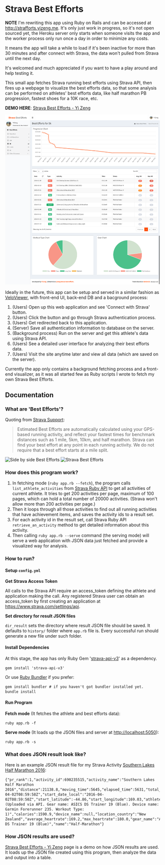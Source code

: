# Strava Best Efforts

**NOTE**
I'm rewriting this app using Ruby on Rails and can be accessed at http://strafforts.yizeng.me. It's only just work in progress, so it's not open sourced yet, the Heroku server only starts when someone visits the app and the worker process only run once a day in order to minimize any costs.

It means the app will take a while to load if it's been inactive for more than 30 minutes and after connect with Strava, the data won't pulled from Strava until the next day.

It's welcomed and much appreciated if you want to have a play around and help testing it.

This small app fetches Strava running best efforts using Strava API,
then fires up a webpage to visualize the best efforts data,
so that some analysis can be performed on athletes' best efforts data,
like half marathon PB progression, fastest shoes for a 10K race, etc.

**DEMO HERE**: [Strava Best Efforts - Yi Zeng][Running Best Efforts]

![Demo Screenshot][Demo Screenshot]

Ideally in the future, this app can be setup and served in a similar fashion as [VeloViewer][VeloViewer],
with front-end UI, back-end DB and a bacground process:

1. (Users) Open up this web application and see 'Connect with Strava' button.
2. (Users) Click the button and go through Strava authentication process.
3. (Users) Get redirected back to this application.
4. (Server) Save all authentication information to database on the server.
5. (Background process) Run on the server and get this athlete's data using Strava API.
6. (Users) See a detailed user interface for analyzing their best efforts data.
7. (Users) Visit the site anytime later and view all data (which are saved on the server).

Currently the app only contains a background fetching process and a front-end visualizer,
as it was all started few as Ruby scripts I wrote to fetch my own Strava Best Efforts.

## Documentation

### What are 'Best Efforts'?

Quoting from [Strava Support][Strava Support]:

> Estimated Best Efforts are automatically calculated using your GPS-based running activity,
  and reflect your fastest times for benchmark distances such as 1 mile, 5km, 10km, and half marathon.
  Strava can find your best effort at any point in each running activity.
  We do not require that a best effort starts at a mile split.

![Side by side Best Efforts][Side by side Best Efforts]
![Strava Best Efforts][Strava Best Efforts]

### How does this program work?

1. In fetching mode (`ruby app.rb --fetch`),
   the program calls `list_athlete_activities` from [Strava Ruby API][Strava Ruby API] to get all activities of current athlete.
   It tries to get 200 activities per page, maximum of 100 pages,
   which can hold a total number of 20000 activities. (Strava won't allow more than 200 activities per page.)
2. Then it loops through all those activities to find out all running activities that have achievement items,
   and saves the activity ids to a result set.
3. For each activity id in the result set, call Strava Ruby API `retrieve_an_activity` method
   to get detailed information about this activity.
4. Then calling `ruby app.rb --serve` command (the serving mode) will serve a web application with JSON data just fetched
   and provide a visualized way for analysis.

### How to run?

#### Setup `config.yml`

**Get Strava Access Token**

All calls to the Strava API require an access_token defining the athlete and application making the call.
Any registered Strava user can obtain an access_token by first creating an application at <https://www.strava.com/settings/api>.

**Set directory for result JSON files**

`dir_result` sets the directory where result JSON file should be saved.
It defaults to `history/` folder where `app.rb` file is.
Every successful run should generate a new file under such folder.

#### Install Dependencies

At this stage, the app has only Ruby Gem '[strava-api-v3][strava-api-v3]' as a dependency.

    gem install 'strava-api-v3'

Or use [Ruby Bundler][Ruby Bundler] if you prefer:

    gem install bundler # if you haven't got bundler installed yet.
    bundle install

#### Run Program

**Fetch mode** (It fetches the athlete and best efforts data):

    ruby app.rb -f

**Serve mode** (It loads up the JSON files and server at <http://localhost:5050>):

    ruby app.rb -s

### What does JSON result look like?

Here is an example JSON result file for my Strava Activity [Southern Lakes Half Marathon 2016][Southern Lakes Half Marathon 2016]:

    {"pr_rank":1,"activity_id":690235515,"activity_name":"Southern Lakes Half Marathon 2016","distance":21138.8,"moving_time":5645,"elapsed_time":5631,"total_elevation_gain":16.0,"start_date":"2016-04-02T08:59:58Z","start_date_local":"2016-04-02T08:59:50Z","start_latitude":-44.86,"start_longitude":169.03,"athlete_count":8,"trainer":false,"commute":false,"manual":false,"private":false,"average_speed":3.745,"max_speed":5.2,"has_heartrate":true,"elev_high":500.0,"elev_low":282.2,"workout_type":1,"description":"(Uploaded via API. Gear name: ASICS DS Trainer 19 (Blue). Device name: Garmin Forerunner 235. Workout Type: 1)","calories":1590.9,"device_name":null,"location_country":"New Zealand","average_heartrate":169.2,"max_heartrate":180.0,"gear_name":"ASICS DS Trainer 19 (Blue)","name":"Half-Marathon"}

### How JSON results are used?

[Strava Best Efforts - Yi Zeng][Running Best Efforts] page is a demo on how JSON results are used.
It loads up the JSON file created using this program,
then analyze the data and output into a table.

[Demo Screenshot]: /assets/img/demo-screenshot.png
[VeloViewer]: https://veloviewer.com/
[Strava Support]: https://support.strava.com/hc/en-us/articles/216917127-Estimated-Best-Efforts-for-Running
[Side by side Best Efforts]: https://support.strava.com/attachments/token/B2NpmmMYGEVEzCJn7ZjoMFtsk/?name=Side+by+Side-+Best+Effort.png
[Strava Best Efforts]: https://support.strava.com/attachments/token/UJw9NjMB5AZSqRm8sst8kUqUy/?name=activity+-+Best+Effort.png
[Strava Ruby API]: https://github.com/jaredholdcroft/strava-api-v3
[strava-api-v3]: https://rubygems.org/gems/strava-api-v3
[Ruby Bundler]: http://bundler.io/
[Southern Lakes Half Marathon 2016]: https://www.strava.com/activities/690235515/overview
[Running Best Efforts]: http://yizeng.me/running/best-efforts/
